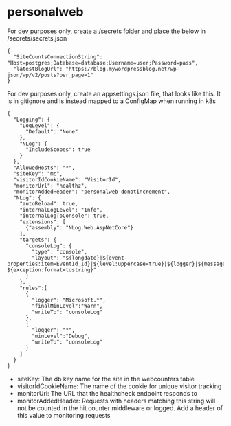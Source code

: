 # personalweb


For dev purposes only, create a /secrets folder and place the below in /secrets/secrets.json
```
{
  "SiteCountsConnectionString": "Host=postgres;Database=database;Username=user;Password=pass",
  "latestBlogUrl": "https://blog.mywordpressblog.net/wp-json/wp/v2/posts?per_page=1"
}  
```

For dev purposes only, create an appsettings.json file, that looks like this. It is in gitignore and is instead mapped to a ConfigMap when running in k8s
```
{
  "Logging": {
    "LogLevel": {
      "Default": "None"
    },
    "NLog": {
      "IncludeScopes": true
    }
  },
  "AllowedHosts": "*",
  "siteKey": "mc",
  "visitorIdCookieName": "VisitorId",
  "monitorUrl": "healthz",
  "monitorAddedHeader": "personalweb-donotincrement",
  "NLog": {
    "autoReload": true,
    "internalLogLevel": "Info",
    "internalLogToConsole": true,
    "extensions": [
      {"assembly": "NLog.Web.AspNetCore"}
    ],
    "targets": {
      "consoleLog": {
        "type": "console",
        "layout": "${longdate}|${event-properties:item=EventId_Id}|${level:uppercase=true}|${logger}|${message} ${exception:format=tostring}"
      }
    },
    "rules":[
      {
        "logger": "Microsoft.*",
        "finalMinLevel":"Warn",
        "writeTo": "consoleLog"
      },
      {
        "logger": "*",
        "minLevel":"Debug",
        "writeTo": "consoleLog"
      }
    ]
  }
}
```
- siteKey: The db key name for the site in the webcounters table
- visitorIdCookieName: The name of the cookie for unique visitor tracking
- monitorUrl: The URL that the healthcheck endpoint responds to
- monitorAddedHeader: Requests with headers matching this string will not be counted in the hit counter middleware or logged. Add a header of this value to monitoring requests

